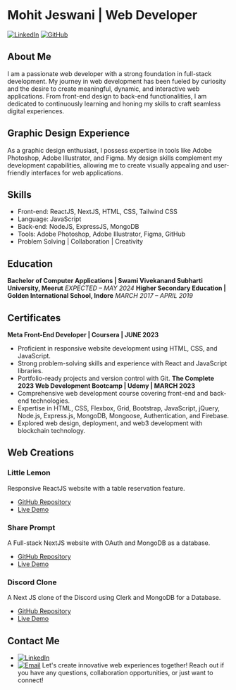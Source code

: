 # Mohit Jeswani | Web Developer
[![LinkedIn](https://img.shields.io/badge/LinkedIn-Connect-blue.svg)](https://www.linkedin.com/in/mohit-jeswani-0233041b2/) [![GitHub](https://img.shields.io/badge/GitHub-Profile-lightgrey.svg)](https://github.com/ShadowNinja1210)
## About Me
I am a passionate web developer with a strong foundation in full-stack development. My journey in web development has been fueled by curiosity and the desire to create meaningful, dynamic, and interactive web applications. From front-end design to back-end functionalities, I am dedicated to continuously learning and honing my skills to craft seamless digital experiences.
## Graphic Design Experience
As a graphic design enthusiast, I possess expertise in tools like Adobe Photoshop, Adobe Illustrator, and Figma. My design skills complement my development capabilities, allowing me to create visually appealing and user-friendly interfaces for web applications.
## Skills

- Front-end: ReactJS, NextJS, HTML, CSS, Tailwind CSS
- Language: JavaScript
- Back-end: NodeJS, ExpressJS, MongoDB
- Tools: Adobe Photoshop, Adobe Illustrator, Figma, GitHub
- Problem Solving | Collaboration | Creativity
## Education
**Bachelor of Computer Applications | Swami Vivekanand Subharti University, Meerut**
*EXPECTED – MAY 2024*
**Higher Secondary Education | Golden International School, Indore**
*MARCH 2017 – APRIL 2019*
## Certificates
**Meta Front-End Developer | Coursera | JUNE 2023**
- Proficient in responsive website development using HTML, CSS, and JavaScript.
- Strong problem-solving skills and experience with React and JavaScript libraries.
- Portfolio-ready projects and version control with Git.
**The Complete 2023 Web Development Bootcamp | Udemy | MARCH 2023**
- Comprehensive web development course covering front-end and back-end technologies.
- Expertise in HTML, CSS, Flexbox, Grid, Bootstrap, JavaScript, jQuery, Node.js, Express.js, MongoDB, Mongoose, Authentication, and Firebase.
- Explored web design, deployment, and web3 development with blockchain technology.
## Web Creations
### Little Lemon
Responsive ReactJS website with a table reservation feature.
- [GitHub Repository](https://github.com/ShadowNinja1210/little_lemon)
- [Live Demo](https://little-lemon-web.netlify.app/)
### Share Prompt
A Full-stack NextJS website with OAuth and MongoDB as a database.
- [GitHub Repository](https://github.com/ShadowNinja1210/share-prompt)
- [Live Demo](https://share-prompt-zeta.vercel.app/)
### Discord Clone
A Next JS clone of the Discord using Clerk and MongoDB for a Database.
- [GitHub Repository](https://github.com/ShadowNinja1210/discord-clone)
- [Live Demo]((https://discord-clone-beige-six.vercel.app/))
## Contact Me
- [![LinkedIn](https://img.shields.io/badge/LinkedIn-Connect-blue.svg)](https://www.linkedin.com/in/mohit-jeswani-0233041b2/)
- [![Email](https://img.shields.io/badge/Email-Contact-success.svg)](mailto:mohitjeswani1210@gmail.com)
Let's create innovative web experiences together! Reach out if you have any questions, collaboration opportunities, or just want to connect!
